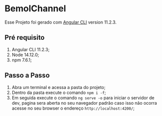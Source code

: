 # BemolChannel

Esse Projeto foi gerado com [Angular CLI](https://github.com/angular/angular-cli) version 11.2.3.

## Pré requisito

1. Angular CLI 11.2.3;
2. Node 14.12.0;
3. npm 7.6.1;

## Passo a Passo

1. Abra um terminal e acessa a pasta do projeto;
2. Dentro da pasta execute o comando `npm i -f`;
3. Em seguida execute o comando `ng serve -o` para iniciar o servidor de dev, pagina sera aberta no seu navegador padrão caso isso não ocorra acesse no seu browser o endereço `http://localhost:4200/`;
